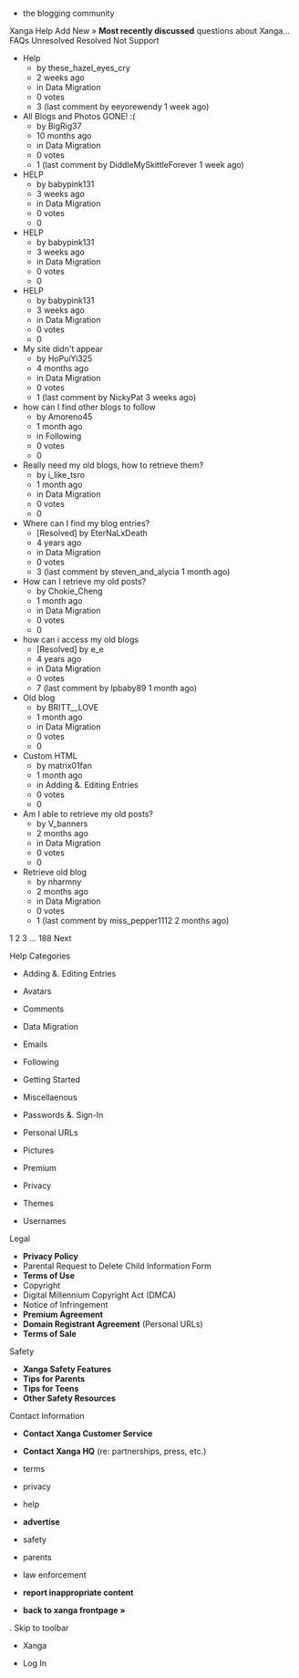*   the blogging community

Xanga Help Add New » **Most recently discussed** questions about Xanga… FAQs Unresolved Resolved Not Support

*   Help
    *   by these\_hazel\_eyes\_cry
    *   2 weeks ago
    *   in Data Migration
    *   0 votes
    *   3 (last comment by eeyorewendy 1 week ago)
*   All Blogs and Photos GONE! :(
    *   by BigRig37
    *   10 months ago
    *   in Data Migration
    *   0 votes
    *   1 (last comment by DiddleMySkittleForever 1 week ago)
*   HELP
    *   by babypink131
    *   3 weeks ago
    *   in Data Migration
    *   0 votes
    *   0
*   HELP
    *   by babypink131
    *   3 weeks ago
    *   in Data Migration
    *   0 votes
    *   0
*   HELP
    *   by babypink131
    *   3 weeks ago
    *   in Data Migration
    *   0 votes
    *   0
*   My site didn't appear
    *   by HoPuiYi325
    *   4 months ago
    *   in Data Migration
    *   0 votes
    *   1 (last comment by NickyPat 3 weeks ago)
*   how can I find other blogs to follow
    *   by Amoreno45
    *   1 month ago
    *   in Following
    *   0 votes
    *   0
*   Really need my old blogs, how to retrieve them?
    *   by i\_like\_tsro
    *   1 month ago
    *   in Data Migration
    *   0 votes
    *   0
*   Where can I find my blog entries?
    *   \[Resolved\] by EterNaLxDeath
    *   4 years ago
    *   in Data Migration
    *   0 votes
    *   3 (last comment by steven\_and\_alycia 1 month ago)
*   How can I retrieve my old posts?
    *   by Chokie\_Cheng
    *   1 month ago
    *   in Data Migration
    *   0 votes
    *   0
*   how can i access my old blogs
    *   \[Resolved\] by e\_e
    *   4 years ago
    *   in Data Migration
    *   0 votes
    *   7 (last comment by lpbaby89 1 month ago)
*   Old blog
    *   by BRITT\_\_LOVE
    *   1 month ago
    *   in Data Migration
    *   0 votes
    *   0
*   Custom HTML
    *   by matrix01fan
    *   1 month ago
    *   in Adding &. Editing Entries
    *   0 votes
    *   0
*   Am I able to retrieve my old posts?
    *   by V\_banners
    *   2 months ago
    *   in Data Migration
    *   0 votes
    *   0
*   Retrieve old blog
    *   by nharmny
    *   2 months ago
    *   in Data Migration
    *   0 votes
    *   1 (last comment by miss\_pepper1112 2 months ago)

1 2 3 ... 188 Next

Help Categories

*   Adding &. Editing Entries
*   Avatars
*   Comments
*   Data Migration
*   Emails
*   Following
*   Getting Started
*   Miscellaenous

*   Passwords &. Sign-In
*   Personal URLs
*   Pictures
*   Premium
*   Privacy
*   Themes
*   Usernames

Legal

*   **Privacy Policy**
*   Parental Request to Delete Child Information Form
*   **Terms of Use**
*   Copyright
*   Digital Millennium Copyright Act (DMCA)
*   Notice of Infringement
*   **Premium Agreement**
*   **Domain Registrant Agreement** (Personal URLs)
*   **Terms of Sale**

Safety

*   **Xanga Safety Features**
*   **Tips for Parents**
*   **Tips for Teens**
*   **Other Safety Resources**

Contact Information

*   **Contact Xanga Customer Service**
*   **Contact Xanga HQ** (re: partnerships, press, etc.)

*   terms
*   privacy
*   help
*   **advertise**

*   safety
*   parents
*   law enforcement
*   **report inappropriate content**

*   **back to xanga frontpage »**

<img src="http://pixel.quantserve.com/pixel/p-87h-iNOVooym2.gif" style="display: none" height="1" width="1" alt="Quantcast"/>. Skip to toolbar

*   Xanga

*   Log In